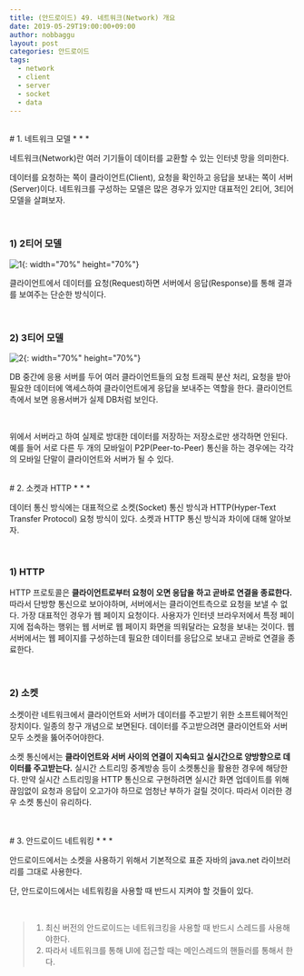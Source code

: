 ```yaml
---
title: (안드로이드) 49. 네트워크(Network) 개요
date: 2019-05-29T19:00:00+09:00
author: nobbaggu
layout: post
categories: 안드로이드
tags:
  - network
  - client
  - server
  - socket
  - data
---
```


<br>
# 1. 네트워크 모델
* * *

네트워크(Network)란 여러 기기들이 데이터를 교환할 수 있는 인터넷 망을 의미한다.

데이터를 요청하는 쪽이 클라이언트(Client), 요청을 확인하고 응답을 보내는 쪽이 서버(Server)이다. 네트워크를 구성하는 모델은 많은 경우가 있지만 대표적인 2티어, 3티어 모델을 살펴보자.

<br>

### 1) 2티어 모델

![1](https://nobbaggu.github.io/images/android/49/1.png){: width="70%" height="70%"}

클라이언트에서 데이터를 요청(Request)하면 서버에서 응답(Response)를 통해 결과를 보여주는 단순한 방식이다.

<br>

### 2) 3티어 모델

![2](https://nobbaggu.github.io/images/android/49/2.png){: width="70%" height="70%"}

DB 중간에 응용 서버를 두어 여러 클라이언트들의 요청 트래픽 분산 처리, 요청을 받아 필요한 데이터에 액세스하여 클라이언트에게 응답을 보내주는 역할을 한다. 클라이언트측에서 보면 응용서버가 실제 DB처럼 보인다.

<br>

위에서 서버라고 하여 실제로 방대한 데이터를 저장하는 저장소로만 생각하면 안된다. 예를 들어 서로 다른 두 개의 모바일이 P2P(Peer-to-Peer) 통신을 하는 경우에는 각각의 모바일 단말이 클라이언트와 서버가 될 수 있다.

<br>
# 2. 소켓과 HTTP
* * *

데이터 통신 방식에는 대표적으로 소켓(Socket) 통신 방식과 HTTP(Hyper-Text Transfer Protocol) 요청 방식이 있다. 소켓과 HTTP 통신 방식과 차이에 대해 알아보자.

<br>

### 1) HTTP

HTTP 프로토콜은 **클라이언트로부터 요청이 오면 응답을 하고 곧바로 연결을 종료한다.** 따라서 단방향 통신으로 보아야하며, 서버에서는 클라이언트측으로 요청을 보낼 수 없다. 가장 대표적인 경우가 웹 페이지 요청이다. 사용자가 인터넷 브라우저에서 특정 페이지에 접속하는 행위는 웹 서버로 웹 페이지 화면을 띄워달라는 요청을 보내는 것이다. 웹 서버에서는 웹 페이지를 구성하는데 필요한 데이터를 응답으로 보내고 곧바로 연결을 종료한다.

<br>

### 2) 소켓

소켓이란 네트워크에서 클라이언트와 서버가 데이터를 주고받기 위한 소프트웨어적인 장치이다. 일종의 창구 개념으로 보면된다. 데이터를 주고받으려면 클라이언트와 서버 모두 소켓을 뚫어주어야한다.

소켓 통신에서는 **클라이언트와 서버 사이의 연결이 지속되고 실시간으로 양방향으로 데이터를 주고받는다.** 실시간 스트리밍 중계방송 등이 소켓통신을 활용한 경우에 해당한다. 만약 실시간 스트리밍을 HTTP 통신으로 구현하려면 실시간 화면 업데이트를 위해 끊임없이 요청과 응답이 오고가야 하므로 엄청난 부하가 걸릴 것이다. 따라서 이러한 경우 소켓 통신이 유리하다.

<br>

<br>
# 3. 안드로이드 네트워킹
* * *

안드로이드에서는 소켓을 사용하기 위해서 기본적으로 표준 자바의 java.net 라이브러리를 그대로 사용한다.

단, 안드로이드에서는 네트워킹을 사용할 때 반드시 지켜야 할 것들이 있다.

<br>

> 1. 최신 버전의 안드로이드는 네트워크킹을 사용할 때 반드시 스레드를 사용해야한다.
> 2. 따라서 네트워크를 통해 UI에 접근할 때는 메인스레드의 핸들러를 통해서 한다.

